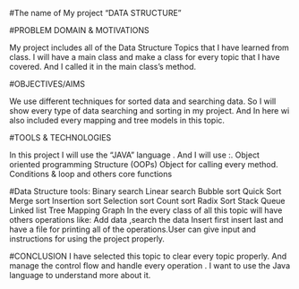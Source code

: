

#The name of My project “DATA STRUCTURE”

#PROBLEM DOMAIN & MOTIVATIONS

My project includes all of the Data Structure Topics that I have learned from class. I will have a main class and make a class for every topic that I have covered. And I called it in the main class’s method.

#OBJECTIVES/AIMS

We use different techniques for sorted data and searching data. So I will show every type of data searching and sorting in my project. And In here wi also included every mapping and tree models in this topic.


#TOOLS & TECHNOLOGIES

In this project I will use the “JAVA” language . And I will use :.
Object oriented programming Structure (OOPs)
Object for calling every method.
Conditions & loop and others core functions

#Data Structure tools:
    Binary search
    Linear search
    Bubble sort
    Quick Sort
    Merge sort
    Insertion sort
    Selection sort
    Count sort
    Radix Sort
    Stack
    Queue 
    Linked list
    Tree
    Mapping
    Graph
In the every class of all this topic will have others operations like: Add data ,search the data
Insert first insert last and have a file for printing all of the operations.User can give input and instructions for using the project properly. 


#CONCLUSION
      I have selected this topic to clear every topic properly. And manage the control flow and handle every operation . I want to use the Java language to understand more about it. 
